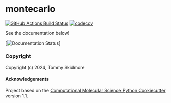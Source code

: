 montecarlo
==============================
[//]: # (Badges)
[![GitHub Actions Build Status](https://github.com/REPLACE_WITH_OWNER_ACCOUNT/montecarlo/workflows/CI/badge.svg)](https://github.com/REPLACE_WITH_OWNER_ACCOUNT/montecarlo/actions?query=workflow%3ACI)
[![codecov](https://codecov.io/gh/REPLACE_WITH_OWNER_ACCOUNT/montecarlo/branch/main/graph/badge.svg)](https://codecov.io/gh/REPLACE_WITH_OWNER_ACCOUNT/montecarlo/branch/main)


See the documentation below!

[![Documentation Status](https://montecarlopackage-skidmore2024.readthedocs.io/en/latest/)]

### Copyright

Copyright (c) 2024, Tommy Skidmore


#### Acknowledgements
 
Project based on the 
[Computational Molecular Science Python Cookiecutter](https://github.com/molssi/cookiecutter-cms) version 1.1.
